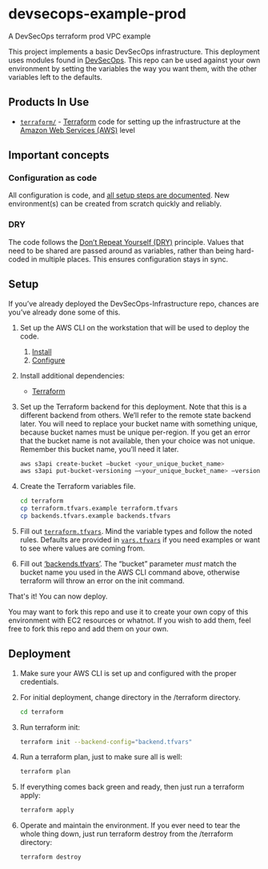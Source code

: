 # devsecops-example-prod

A DevSecOps terraform prod VPC example

This project implements a basic DevSecOps infrastructure. This deployment uses modules found in [DevSecOps](https://github.com/GSA/DevSecOps). This repo can be used against your own environment by setting the variables the way you want them, with the other variables left to the defaults.

## Products In Use

* [`terraform/`](terraform/) - [Terraform](https://www.terraform.io/) code for setting up the infrastructure at the [Amazon Web Services (AWS)](https://aws.amazon.com/) level

## Important concepts

### Configuration as code

All configuration is code, and [all setup steps are documented](#setup). New environment(s) can be created from scratch quickly and reliably.

### DRY

The code follows the [Don’t Repeat Yourself (DRY)](https://en.wikipedia.org/wiki/Don%27t_repeat_yourself) principle. Values that need to be shared are passed around as variables, rather than being hard-coded in multiple places. This ensures configuration stays in sync.

## Setup

If you’ve already deployed the DevSecOps-Infrastructure repo, chances are you’ve already done some of this.

1. Set up the AWS CLI on the workstation that will be used to deploy the code.
    1. [Install](https://docs.aws.amazon.com/cli/latest/userguide/installing.html)
    1. [Configure](https://docs.aws.amazon.com/cli/latest/userguide/cli-chap-getting-started.html)
1. Install additional dependencies:
    * [Terraform](https://www.terraform.io/)

1. Set up the Terraform backend for this deployment. Note that this is a different backend from others. We’ll refer to the remote state backend later. You will need to replace your bucket name with something unique, because bucket names must be unique per-region. If you get an error that the bucket name is not available, then your choice was not unique. Remember this bucket name, you’ll need it later.

    ```sh
    aws s3api create-bucket —bucket <your_unique_bucket_name>
    aws s3api put-bucket-versioning —<your_unique_bucket_name> —versioning-configuration Status=Enabled
    ```

1. Create the Terraform variables file.

    ```sh
    cd terraform
    cp terraform.tfvars.example terraform.tfvars
    cp backends.tfvars.example backends.tfvars
    ```

1. Fill out [`terraform.tfvars`](terraform/terraform.tfvars.example). Mind the variable types and follow the noted rules. Defaults are provided in [`vars.tfvars`](Terraform/vars.tfvars) if you need examples or want to see where values are coming from.

1. Fill out [‘backends.tfvars’](terraform/backends.tfvars.example). The “bucket” parameter *must* match the bucket name you used in the AWS CLI command above, otherwise terraform will throw an error on the init command.

That's it! You can now deploy.

You may want to fork this repo and use it to create your own copy of this environment with EC2 resources or whatnot. If you wish to add them, feel free to fork this repo and add them on your own.

## Deployment

1. Make sure your AWS CLI is set up and configured with the proper credentials.

1. For initial deployment, change directory in the /terraform directory.

    ````sh
    cd terraform
    ````

1. Run terraform init:

    ````sh
    terraform init --backend-config="backend.tfvars"
    ````

1. Run a terraform plan, just to make sure all is well:

    ````sh
    terraform plan
    ````

1. If everything comes back green and ready, then just run a terraform apply:

    ````sh
    terraform apply
    ````

1. Operate and maintain the environment. If you ever need to tear the whole thing down, just run terraform destroy from the /terraform directory:

    ````sh
    terraform destroy
    ````
